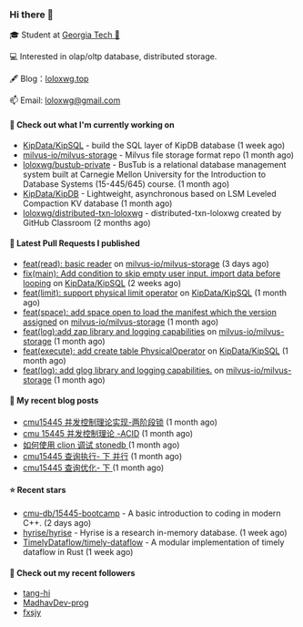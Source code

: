 ### Hi there 👋


 
🎓 Student at [Georgia Tech 🐝](https://www.gatech.edu/)

💻 Interested in olap/oltp database, distributed storage.

🖋 Blog：[loloxwg.top](https://loloxwg.top)



📫 Email: [loloxwg@gmail.com](mailto:loloxwg@gmail.com)



#### 👷 Check out what I'm currently working on

- [KipData/KipSQL](https://github.com/KipData/KipSQL) - build the SQL layer of KipDB database (1 week ago)
- [milvus-io/milvus-storage](https://github.com/milvus-io/milvus-storage) - Milvus file storage format repo (1 month ago)
- [loloxwg/bustub-private](https://github.com/loloxwg/bustub-private) - BusTub is a relational database management system built at Carnegie Mellon University for the Introduction to Database Systems (15-445/645) course. (1 month ago)
- [KipData/KipDB](https://github.com/KipData/KipDB) -  Lightweight, asynchronous based on LSM Leveled Compaction KV database (1 month ago)
- [loloxwg/distributed-txn-loloxwg](https://github.com/loloxwg/distributed-txn-loloxwg) - distributed-txn-loloxwg created by GitHub Classroom (2 months ago)

#### 🔨 Latest Pull Requests I published

- [feat(read): basic reader](https://github.com/milvus-io/milvus-storage/pull/52) on [milvus-io/milvus-storage](https://github.com/milvus-io/milvus-storage) (3 days ago)
- [fix(main): Add condition to skip empty user input. import data before looping](https://github.com/KipData/KipSQL/pull/52) on [KipData/KipSQL](https://github.com/KipData/KipSQL) (2 weeks ago)
- [feat(limit): support physical limit operator](https://github.com/KipData/KipSQL/pull/40) on [KipData/KipSQL](https://github.com/KipData/KipSQL) (1 month ago)
- [feat(space): add space open to load the manifest which the version assigned](https://github.com/milvus-io/milvus-storage/pull/32) on [milvus-io/milvus-storage](https://github.com/milvus-io/milvus-storage) (1 month ago)
- [feat(log):add zap library and logging capabilities](https://github.com/milvus-io/milvus-storage/pull/29) on [milvus-io/milvus-storage](https://github.com/milvus-io/milvus-storage) (1 month ago)
- [feat(execute): add create table PhysicalOperator](https://github.com/KipData/KipSQL/pull/27) on [KipData/KipSQL](https://github.com/KipData/KipSQL) (1 month ago)
- [feat(log): add glog library and logging capabilities.](https://github.com/milvus-io/milvus-storage/pull/26) on [milvus-io/milvus-storage](https://github.com/milvus-io/milvus-storage) (1 month ago)

#### 📜 My recent blog posts

- [cmu15445 并发控制理论实现-两阶段锁](https://www.loloxwg.top/concurrency-control-2pl) (1 month ago)
- [cmu 15445 并发控制理论 -ACID](https://www.loloxwg.top/cmu15445-acid) (1 month ago)
- [如何使用 clion 调试 stonedb ](https://www.loloxwg.top/debug-stonedb) (1 month ago)
- [cmu15445 查询执行- 下 并行](https://www.loloxwg.top/query-execution-2) (1 month ago)
- [cmu15445 查询优化- 下 ](https://www.loloxwg.top/query-optimizer-2) (1 month ago)

#### ⭐ Recent stars

- [cmu-db/15445-bootcamp](https://github.com/cmu-db/15445-bootcamp) - A basic introduction to coding in modern C&#43;&#43;. (2 days ago)
- [hyrise/hyrise](https://github.com/hyrise/hyrise) - Hyrise is a research in-memory database. (1 week ago)
- [TimelyDataflow/timely-dataflow](https://github.com/TimelyDataflow/timely-dataflow) - A modular implementation of timely dataflow in Rust (1 week ago)

#### 👯 Check out my recent followers

- [tang-hi](https://github.com/tang-hi)
- [MadhavDev-prog](https://github.com/MadhavDev-prog)
- [fxsjy](https://github.com/fxsjy)

